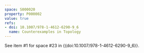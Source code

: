 ```yaml
---
space: S000020
property: P000002
value: true
refs:
- doi: 10.1007/978-1-4612-6290-9_6
  name: Counterexamples in Topology
---
```


See item #1 for space #23 in {{doi:10.1007/978-1-4612-6290-9_6}}.
